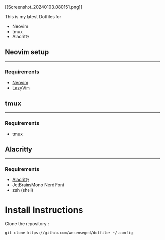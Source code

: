 [[Screenshot_20240103_080151.png]]

This is my latest Dotfiles for 

  - Neovim
  - tmux
  - Alacritty

## Neovim setup
___
### Requirements

- [Neovim](https://www.neovim.io/)
- [LazyVim](https://www.lazyvim.org/)
## tmux 
___
### Requirements

- tmux

## Alacritty
___
### Requirements

- [Alacritty](https://github.com/alacritty/alacritty)
-  JetBrainsMono Nerd Font
- zsh (shell)


# Install Instructions

Clone the repository :
```
git clone https://github.com/wesenseged/dotfiles ~/.config
```


